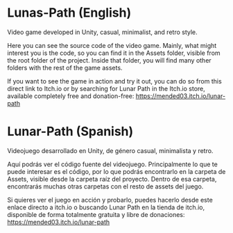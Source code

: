 # Lunas-Path (English)
Video game developed in Unity, casual, minimalist, and retro style.

Here you can see the source code of the video game. Mainly, what might interest you is the code, so you can find it in the Assets folder, visible from the root folder of the project.
Inside that folder, you will find many other folders with the rest of the game assets.

If you want to see the game in action and try it out, you can do so from this direct link to Itch.io or by searching for Lunar Path in the Itch.io store, available completely free and donation-free: https://mended03.itch.io/lunar-path

# Lunar-Path (Spanish)
Videojuego desarrollado en Unity, de género casual, minimalista y retro.

Aquí podrás ver el código fuente del videojuego. Principalmente lo que te puede interesar es el código, por lo que podrás encontrarlo en la carpeta de Assets, visible desde la carpeta raíz del proyecto. 
Dentro de esa carpeta, encontrarás muchas otras carpetas con el resto de assets del juego.

Si quieres ver el juego en acción y probarlo, puedes hacerlo desde este enlace directo a itch.io o buscando Lunar Path en la tienda de itch.io, disponible de forma totalmente gratuita y libre de donaciones: https://mended03.itch.io/lunar-path
